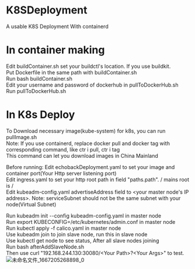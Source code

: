 # K8SDeployment  
A usable K8S Deployment With containerd  
  
# In container making  
Edit buildContainer.sh set your buildctl's location. If you use buildkit.  
Put Dockerfile in the same path with buildContainer.sh  
Run bash buildContainer.sh  
Edit your username and password of dockerhub in pullToDockerHub.sh  
Run pullToDockerHub.sh  
  
# In K8s Deploy  
To Download necessary image(kube-system) for k8s, you can run pullImage.sh  
Note: If you use containerd, replace docker pull and docker tag with corresponding command, like ctr i pull, ctr i tag  
This command can let you download images in China Mainland  

Before running:
Edit echobackDeployment.yaml to set your image and container port(Your Http server listening port)  
Edit ingress.yaml to set your http root path in field "paths.path". / mains root is /  
Edit kubeadm-config.yaml advertiseAddress field to <your master node's IP address>. Note: serviceSubnet should not be the same subnet with your node(Virtual Subnet)  

Run kubeadm init --config kubeadm-config.yaml in master node  
Run export KUBECONFIG=/etc/kubernetes/admin.conf in master node  
Run kubectl apply -f calico.yaml in master node  
Use kubeadm join to join slave node, run this in slave node  
Use kubectl get node to see status, After all slave nodes joining  
Run bash afterAddSlaveNode.sh  
Then use curl "192.168.244.130:30080/\<Your Path\>?\<Your Args\>" to test.  
![未命名文件_1667205268898_0](https://user-images.githubusercontent.com/47754424/198976839-7344830d-6f28-4457-857a-e9712bbcccd5.png)

